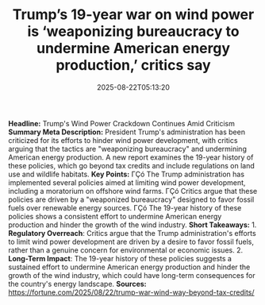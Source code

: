 ﻿---
title: "Trump’s 19-year war on wind power is ‘weaponizing bureaucracy to undermine American energy production,’ critics say"
date: "2025-08-22T05:13:20"
category: "Markets"
summary: ""
slug: "trumps 19year war on wind power is weaponizing bureaucracy t"
source_urls:
  - "https://fortune.com/2025/08/22/trump-war-wind-way-beyond-tax-credits/"
seo:
  title: "Trump’s 19-year war on wind power is ‘weaponizing bureaucracy to undermine American energy production,’ critics say | Hash n Hedge"
  description: ""
  keywords: ["news", "markets", "brief"]
---
**Headline:** Trump's Wind Power Crackdown Continues Amid Criticism  **Summary Meta Description:** President Trump's administration has been criticized for its efforts to hinder wind power development, with critics arguing that the tactics are "weaponizing bureaucracy" and undermining American energy production. A new report examines the 19-year history of these policies, which go beyond tax credits and include regulations on land use and wildlife habitats.  **Key Points:**  ΓÇó The Trump administration has implemented several policies aimed at limiting wind power development, including a moratorium on offshore wind farms. ΓÇó Critics argue that these policies are driven by a "weaponized bureaucracy" designed to favor fossil fuels over renewable energy sources. ΓÇó The 19-year history of these policies shows a consistent effort to undermine American energy production and hinder the growth of the wind industry.  **Short Takeaways:**  1. **Regulatory Overreach**: Critics argue that the Trump administration's efforts to limit wind power development are driven by a desire to favor fossil fuels, rather than a genuine concern for environmental or economic issues. 2. **Long-Term Impact**: The 19-year history of these policies suggests a sustained effort to undermine American energy production and hinder the growth of the wind industry, which could have long-term consequences for the country's energy landscape.  **Sources:**  https://fortune.com/2025/08/22/trump-war-wind-way-beyond-tax-credits/ 
